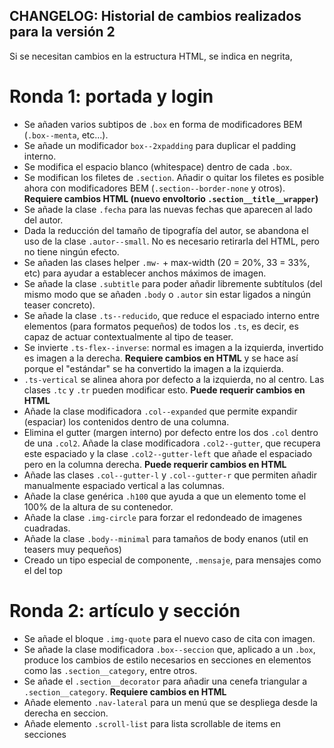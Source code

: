 ## CHANGELOG: Historial de cambios realizados para la versión 2

Si se necesitan cambios en la estructura HTML, se indica en negrita,

# Ronda 1: portada y login

- Se añaden varios subtipos de `.box` en forma de modificadores BEM (`.box--menta`, etc...).
- Se añade un modificador `box--2xpadding` para duplicar el padding interno.
- Se modifica el espacio blanco (whitespace) dentro de cada `.box`.
- Se modifican los filetes de `.section`. Añadir o quitar los filetes es posible ahora con modificadores BEM (`.section--border-none` y otros). **Requiere cambios HTML (nuevo envoltorio `.section__title__wrapper`)**
- Se añade la clase `.fecha` para las nuevas fechas que aparecen al lado del autor.
- Dada la reducción del tamaño de tipografía del autor, se abandona el uso de la clase `.autor--small`. No es necesario retirarla del HTML, pero no tiene ningún efecto.
- Se añaden las clases helper `.mw-` + max-width (20 = 20%, 33 = 33%, etc) para ayudar a establecer anchos máximos de imagen.
- Se añade la clase `.subtitle` para poder añadir libremente subtítulos (del mismo modo que se añaden `.body` o `.autor` sin estar ligados a ningún teaser concreto).
- Se añade la clase `.ts--reducido`, que reduce el espaciado interno entre elementos (para formatos pequeños) de todos los `.ts`, es decir, es capaz de actuar contextualmente al tipo de teaser.
- Se invierte `.ts-flex--inverse`: normal es imagen a la izquierda, invertido es imagen a la derecha. **Requiere cambios en HTML** y se hace así porque el "estándar" se ha convertido la imagen a la izquierda.
- `.ts-vertical` se alinea ahora por defecto a la izquierda, no al centro. Las clases `.tc` y `.tr` pueden modificar esto. **Puede requerir cambios en HTML**
- Añade la clase modificadora `.col--expanded` que permite expandir (espaciar) los contenidos dentro de una columna.
- Elimina el gutter (margen interno) por defecto entre los dos `.col` dentro de una `.col2`. Añade la clase modificadora `.col2--gutter`, que recupera este espaciado y la clase `.col2--gutter-left` que añade el espaciado pero en la columna derecha. **Puede requerir cambios en HTML**
- Añade las clases `.col--gutter-l` y `.col--gutter-r` que permiten añadir manualmente espaciado vertical a las columnas.
- Añade la clase genérica `.h100` que ayuda a que un elemento tome el 100% de la altura de su contenedor.
- Añade la clase `.img-circle` para forzar el redondeado de imagenes cuadradas.
- Añade la clase `.body--minimal` para tamaños de body enanos (util en teasers muy pequeños)
- Creado un tipo especial de componente, `.mensaje`, para mensajes como el del top

# Ronda 2: artículo y sección

- Se añade el bloque `.img-quote` para el nuevo caso de cita con imagen.
- Se añade la clase modificadora `.box--seccion` que, aplicado a un `.box`, produce los cambios de estilo necesarios en secciones en elementos como las `.section__category`, entre otros.
- Se añade el `.section__decorator` para añadir una cenefa triangular a `.section__category`. **Requiere cambios en HTML**
- Añade elemento `.nav-lateral` para un menú que se despliega desde la derecha en seccion.
- Añade elemento `.scroll-list` para lista scrollable de items en secciones
